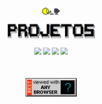 
<div align="center">
  <a rel="nofollow" href="https://github.com/n3ur0cr45h/n3ur0cr45h/blob/main/smileyoncomputer1.gif">
    <img src="./smileyoncomputer1.gif">
  </a>
</div>    

<br>
    
<div align="center">
  <a rel="nofollow" href="https://github.com/n3ur0cr45h/n3ur0cr45h/blob/main/Projetos.jpg">
    <img width="40%" src="./Projetos.jpg">
  </a>
</div>   

<br>

<div align="center">
  <a href="https://github.com/n3ur0cr45h/Ansible"> <img src="https://skillicons.dev/icons?i=ansible" /></a> 
  <a href="https://github.com/n3ur0cr45h/Grafana"> <img src="https://skillicons.dev/icons?i=grafana" /></a> 
  <a href="https://github.com/n3ur0cr45h/Ubuntu"> <img src="https://skillicons.dev/icons?i=ubuntu" /></a>     
  <a href="https://github.com/n3ur0cr45h/Vagrant"> <img src="https://skillicons.dev/icons?i=v" /></a>  
</div> 

<br>
<br>
<br>

<div align="center">
  <a rel="nofollow" href="https://github.com/n3ur0cr45h/n3ur0cr45h/blob/main/anybrowsercomputer.gif">
    <img src="./anybrowsercomputer.gif">
  </a>
</div>    
